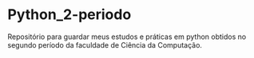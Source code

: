 # Python_2-periodo
Repositório para guardar meus estudos e práticas em python obtidos no segundo período da faculdade de Ciência da Computação.
